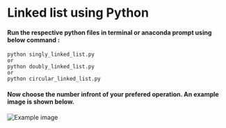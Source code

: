 # Linked list using Python 
#### Run the respective python files in terminal or anaconda prompt using below command :
```
python singly_linked_list.py
or
python doubly_linked_list.py
or
python circular_linked_list.py
```

#### Now choose the number infront of your prefered operation. An example image is shown below.
![Example image](https://github.com/yshastri66/linked_list_using_python/tree/master/images/example.png)
